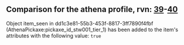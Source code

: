 ## Comparison for the athena profile, rvn: [39](https://github.com/PRO100KatYT/FortniteProfileRevisions/tree/main/profiles/athena/39%20athena.json)-[40](https://github.com/PRO100KatYT/FortniteProfileRevisions/tree/main/profiles/athena/40%20athena.json)

Object item_seen in dd1c3e81-55b3-453f-8817-3ff7890f4fbf (AthenaPickaxe:pickaxe_id_stw001_tier_1) has been added to the item's attributes with the following value: `true`
<br><br>
